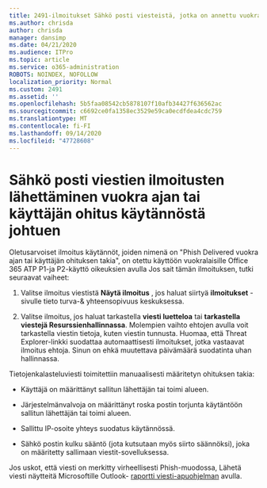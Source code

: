 ```yaml
---
title: 2491-ilmoitukset Sähkö posti viesteistä, jotka on annettu vuokra ajan tai käyttäjän ohitus käytännöstä johtuen
ms.author: chrisda
author: chrisda
manager: dansimp
ms.date: 04/21/2020
ms.audience: ITPro
ms.topic: article
ms.service: o365-administration
ROBOTS: NOINDEX, NOFOLLOW
localization_priority: Normal
ms.custom: 2491
ms.assetid: ''
ms.openlocfilehash: 5b5faa08542cb5878107f10afb34427f636562ac
ms.sourcegitcommit: c6692ce0fa1358ec3529e59ca0ecdfdea4cdc759
ms.translationtype: MT
ms.contentlocale: fi-FI
ms.lasthandoff: 09/14/2020
ms.locfileid: "47728608"
---
```

# <a name="alert-email-messages-from-the-phish-delivered-due-to-tenant-or-user-override-policy"></a>Sähkö posti viestien ilmoitusten lähettäminen vuokra ajan tai käyttäjän ohitus käytännöstä johtuen

Oletusarvoiset ilmoitus käytännöt, joiden nimenä on "Phish Delivered vuokra ajan tai käyttäjän ohituksen takia", on otettu käyttöön vuokralaisille Office 365 ATP P1-ja P2-käyttö oikeuksien avulla Jos sait tämän ilmoituksen, tutki seuraavat vaiheet:

1. Valitse ilmoitus viestistä **Näytä ilmoitus** , jos haluat siirtyä **ilmoitukset** -sivulle tieto turva-& yhteensopivuus keskuksessa.

2. Valitse ilmoitus, jos haluat tarkastella **viesti luetteloa** tai **tarkastella viestejä Resurssienhallinnassa**. Molempien vaihto ehtojen avulla voit tarkastella viestin tietoja, kuten viestin tunnusta. Huomaa, että Threat Explorer-linkki suodattaa automaattisesti ilmoitukset, jotka vastaavat ilmoitus ehtoja. Sinun on ehkä muutettava päivämäärä suodatinta uhan hallinnassa.

Tietojenkalasteluviesti toimitettiin manuaalisesti määritetyn ohituksen takia:

- Käyttäjä on määrittänyt sallitun lähettäjän tai toimi alueen.

- Järjestelmänvalvoja on määrittänyt roska postin torjunta käytäntöön sallitun lähettäjän tai toimi alueen.

- Sallittu IP-osoite yhteys suodatus käytännössä.

- Sähkö postin kulku sääntö (jota kutsutaan myös siirto säännöksi), joka on määritetty sallimaan viestit-sovelluksessa.

Jos uskot, että viesti on merkitty virheellisesti Phish-muodossa, Lähetä viesti näytteitä Microsoftille Outlook- [raportti viesti-apuohjelman](https://support.office.com/article/b5caa9f1-cdf3-4443-af8c-ff724ea719d2) avulla.
